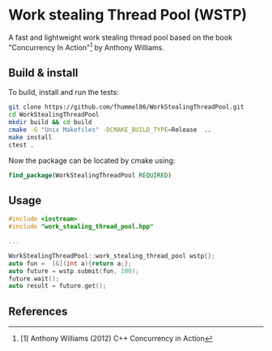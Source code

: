 # Work stealing Thread Pool (WSTP)

A fast and lightweight work stealing thread pool based on the book "Concurrency In Action"[^1] by Anthony Williams.

## Build & install
To build, install and run the tests:

```zsh
git clone https://github.com/fhummel86/WorkStealingThreadPool.git
cd WorkStealingThreadPool
mkdir build && cd build
cmake -G "Unix Makefiles" -DCMAKE_BUILD_TYPE=Release  ..
make install
ctest .
```
Now the package can be located by cmake using:

```CMake
find_package(WorkStealingThreadPool REQUIRED)
```

## Usage

```C++
#include <iostream>
#include "work_stealing_thread_pool.hpp"

...

WorkStealingThreadPool::work_stealing_thread_pool wstp{};
auto fun =  [&](int a){return a;};
auto future = wstp.submit(fun, 100);
future.wait();
auto result = future.get();
```

## References
[^1]:  <a id="1">[1]</a> 
Anthony Williams (2012)
C++ Concurrency in Action
